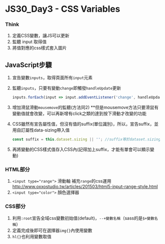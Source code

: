 # JS30_Day3 - CSS Variables

### Think

1. 定義CSS變數，讓JS可以更新
2. 監聽 input 取得值
3. 將值對應的css樣式套入圖片

## **JavaScript步驟**
1. 宣告變數`inputs`，取得頁面所有`input`元素
2. 監聽`inputs`，只要有變動`change`即觸發`handleUpdate`更新
    ```js
    inputs.forEach(input => input.addEventListener('change', handleUpdate));
    ```
3. 增加滑鼠滑動`mousemove`的監聽(方法同2)
**但是mousemove方法只要滑鼠有變動值就會改變，可以再新增有click之類的達到按下滑動才改變的功能

4. CSS雖然有宣告屬性值，但沒有值的suffix(單位識別)，所以，宣告suffix，並用自訂屬性data-sizing帶入值
    ```js
    const suffix = this.dataset.sizing || ''; //suffix等於dataset.sizing 或 nothing
    ```

5. 再將變動的CSS樣式值存入CSS內(記得加上suffix，才能有單會可以顯示變動)

### HTML部分
1. `<input type="range">` 滑動軸
  補充`range`的css運用
  http://www.oxxostudio.tw/articles/201503/html5-input-range-style.html
2. `<input type="color">` 顏色選擇器

### CSS部分
1. 利用`:root`宣告全域css變數初始值(default)，`--+變數名稱`（sass的是`$+變數名稱`）
2. 定義完成後即可在選擇器`img{}`內使用變數
3. `hl{}`也利用變數取值

